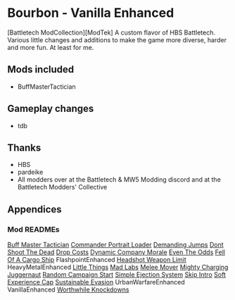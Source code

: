 # Bourbon - Vanilla Enhanced

[Battletech ModCollection][ModTek] A custom flavor of HBS Battletech. Various little changes and additions to make the game more diverse, harder and more fun. At least for me. 

## Mods included
* BuffMasterTactician


## Gameplay changes
* tdb

## Thanks
* HBS
* pardeike
* All modders over at the Battletech & MW5 Modding discord and at the Battletech Modders' Collective

## Appendices

### Mod READMEs
[Buff Master Tactician](./BuffMasterTactician/README.md)
[Commander Portrait Loader](./CommanderPortraitLoader/README.md)
[Demanding Jumps](./DemandingJumps/README.md)
[Dont Shoot The Dead](./DontShootTheDead/README.md)
[Drop Costs](./DropCosts/README.md)
[Dynamic Company Morale](./DynamicCompanyMorale/README.md)
[Even The Odds](./EvenTheOdds/README.md)
[Fell Of A Cargo Ship](./FellOfACargoShip/README.md)
FlashpointEnhanced
[Headshot Weapon Limit](./HeadshotWeaponLimit/README.md)
HeavyMetalEnhanced
[Little Things](./LittleThings/README.md)
[Mad Labs](./MadLabs/README.md)
[Melee Mover](./MeleeMover/README.md)
[Mighty Charging Juggernaut](./MightyChargingJuggernaut/README.md)
[Random Campaign Start](./RandomCampaignStart/README.md)
[Simple  Ejection System](./SimpleEjectionSystem/README.md)
[Skip Intro](./SkipIntro/README.md)
[Soft Experience Cap](./SoftExperienceCap/README.md)
[Sustainable Evasion](./SustainableEvasion/README.md)
UrbanWarfareEnhanced
VanillaEnhanced
[Worthwhile Knockdowns](./WorthwhileKnockdowns/README.md)